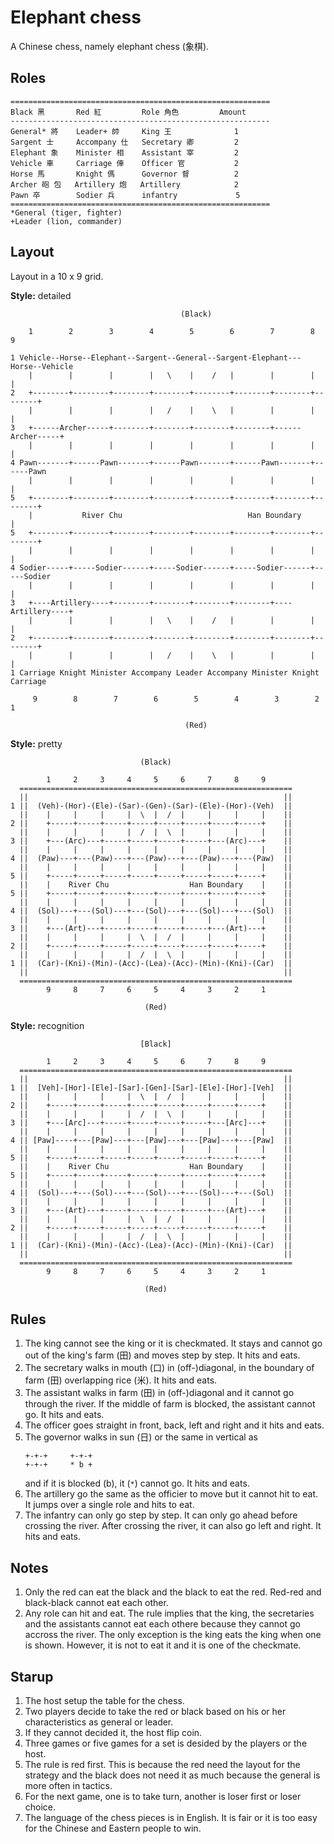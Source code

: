 # Elephant chess
A Chinese chess, namely elephant chess (象棋).


## Roles
```
==========================================================
Black 黑       Red 紅         Role 角色         Amount
----------------------------------------------------------
General* 將    Leader+ 帥     King 王              1
Sargent 士     Accompany 仕   Secretary 卿         2
Elephant 象    Minister 相    Assistant 宰         2
Vehicle 車     Carriage 俥    Officer 官           2
Horse 馬       Knight 傌      Governor 督          2
Archer 砲 包   Artillery 炮   Artillery            2
Pawn 卒        Sodier 兵      infantry             5
==========================================================
*General (tiger, fighter)
+Leader (lion, commander)
```


## Layout

Layout in a 10 x 9 grid.

**Style:** detailed

```
                                      (Black)

    1        2        3        4        5        6        7        8        9

1 Vehicle--Horse--Elephant--Sargent--General--Sargent-Elephant---Horse--Vehicle
    |        |        |        |   \    |    /   |        |        |        |
2   +--------+--------+--------+--------+--------+--------+--------+--------+
    |        |        |        |   /    |    \   |        |        |        |
3   +------Archer-----+--------+--------+--------+--------+------Archer-----+
    |        |        |        |        |        |        |        |        |
4 Pawn-------+------Pawn-------+------Pawn-------+------Pawn-------+------Pawn
    |        |        |        |        |        |        |        |        |
5   +--------+--------+--------+--------+--------+--------+--------+--------+
    |           River Chu                            Han Boundary           |
5   +--------+--------+--------+--------+--------+--------+--------+--------+
    |        |        |        |        |        |        |        |        |
4 Sodier-----+-----Sodier------+-----Sodier------+-----Sodier------+-----Sodier
    |        |        |        |        |        |        |        |        |
3   +----Artillery----+--------+--------+--------+--------+----Artillery----+
    |        |        |        |   \    |    /   |        |        |        |
2   +--------+--------+--------+--------+--------+--------+--------+--------+
    |        |        |        |   /    |    \   |        |        |        |
1 Carriage Knight Minister Accompany Leader Accompany Minister Knight Carriage

     9        8        7        6        5        4        3        2        1

                                       (Red)
```

**Style:** pretty

```
                             (Black)

        1     2     3     4     5     6     7     8     9
  =============================================================
  ||                                                         ||
1 ||  (Veh)-(Hor)-(Ele)-(Sar)-(Gen)-(Sar)-(Ele)-(Hor)-(Veh)  ||
  ||    |     |     |     |  \  |  /  |     |     |     |    ||
2 ||    +-----+-----+-----+-----+-----+-----+-----+-----+    ||
  ||    |     |     |     |  /  |  \  |     |     |     |    ||
3 ||    +---(Arc)---+-----+-----+-----+-----+---(Arc)---+    ||
  ||    |     |     |     |     |     |     |     |     |    ||
4 ||  (Paw)---+---(Paw)---+---(Paw)---+---(Paw)---+---(Paw)  ||
  ||    |     |     |     |     |     |     |     |     |    ||
5 ||    +-----+-----+-----+-----+-----+-----+-----+-----+    ||
  ||    |    River Chu                  Han Boundary    |    ||
5 ||    +-----+-----+-----+-----+-----+-----+-----+-----+    ||
  ||    |     |     |     |     |     |     |     |     |    ||
4 ||  (Sol)---+---(Sol)---+---(Sol)---+---(Sol)---+---(Sol)  ||
  ||    |     |     |     |     |     |     |     |     |    ||
3 ||    +---(Art)---+-----+-----+-----+-----+---(Art)---+    ||
  ||    |     |     |     |  \  |  /  |     |     |     |    ||
2 ||    +-----+-----+-----+-----+-----+-----+-----+-----+    ||
  ||    |     |     |     |  /  |  \  |     |     |     |    ||
1 ||  (Car)-(Kni)-(Min)-(Acc)-(Lea)-(Acc)-(Min)-(Kni)-(Car)  ||
  ||                                                         ||
  =============================================================
        9     8     7     6     5     4     3     2     1

                              (Red)
```

**Style:** recognition

```
                             [Black]

        1     2     3     4     5     6     7     8     9
  =============================================================
  ||                                                         ||
1 ||  [Veh]-[Hor]-[Ele]-[Sar]-[Gen]-[Sar]-[Ele]-[Hor]-[Veh]  ||
  ||    |     |     |     |  \  |  /  |     |     |     |    ||
2 ||    +-----+-----+-----+-----+-----+-----+-----+-----+    ||
  ||    |     |     |     |  /  |  \  |     |     |     |    ||
3 ||    +---[Arc]---+-----+-----+-----+-----+---[Arc]---+    ||
  ||    |     |     |     |     |     |     |     |     |    ||
4 || [Paw]----+---[Paw]---+---[Paw]---+---[Paw]---+---[Paw]  ||
  ||    |     |     |     |     |     |     |     |     |    ||
5 ||    +-----+-----+-----+-----+-----+-----+-----+-----+    ||
  ||    |    River Chu                  Han Boundary    |    ||
5 ||    +-----+-----+-----+-----+-----+-----+-----+-----+    ||
  ||    |     |     |     |     |     |     |     |     |    ||
4 ||  (Sol)---+---(Sol)---+---(Sol)---+---(Sol)---+---(Sol)  ||
  ||    |     |     |     |     |     |     |     |     |    ||
3 ||    +---(Art)---+-----+-----+-----+-----+---(Art)---+    ||
  ||    |     |     |     |  \  |  /  |     |     |     |    ||
2 ||    +-----+-----+-----+-----+-----+-----+-----+-----+    ||
  ||    |     |     |     |  /  |  \  |     |     |     |    ||
1 ||  (Car)-(Kni)-(Min)-(Acc)-(Lea)-(Acc)-(Min)-(Kni)-(Car)  ||
  ||                                                         ||
  =============================================================
        9     8     7     6     5     4     3     2     1

                              (Red)
```


## Rules
1. The king cannot see the king or it is checkmated. It stays and cannot go out
   of the king's farm (田) and moves step by step. It hits and eats.
2. The secretary walks in mouth (口) in (off-)diagonal, in the boundary of
   farm (田) overlapping rice (米). It hits and eats.
3. The assistant walks in farm (田) in (off-)diagonal and it cannot go through
   the river. If the middle of farm is blocked, the assistant cannot go.
   It hits and eats.
4. The officer goes straight in front, back, left and right and it hits and eats.
5. The governor walks in sun (日) or the same in vertical as
   ```
   +-+-+     +-+-+
   +-+-+     * b +
   ```
   and if it is blocked (b), it (`*`) cannot go. It hits and eats.
6. The artillery go the same as the officier to move but it cannot hit to eat.
   It jumps over a single role and hits to eat.
7. The infantry can only go step by step. It can only go ahead before crossing
   the river. After crossing the river, it can also go left and right. It hits
   and eats.


## Notes
1. Only the red can eat the black and the black to eat the red. Red-red and
   black-black cannot eat each other.
2. Any role can hit and eat. The rule implies that the king, the secretaries
   and the assistants cannot eat each othere because they cannot go accross
   the river. The only exception is the king eats the king when one is shown.
   However, it is not to eat it and it is one of the checkmate.


## Starup
1. The host setup the table for the chess.
2. Two players decide to take the red or black based on his or her
   characteristics as general or leader.
3. If they cannot decided it, the host flip coin.
4. Three games or five games for a set is desided by the players or the host.
5. The rule is red first. This is because the red need the layout for the
   strategy and the black does not need it as much because the general is more
   often in tactics.
6. For the next game, one is to take turn, another is loser first or loser
   choice.
7. The language of the chess pieces is in English. It is fair or it is too easy
   for the Chinese and Eastern people to win.
